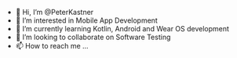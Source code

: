 - 👋 Hi, I’m @PeterKastner
- 👀 I’m interested in Mobile App Development
- 🌱 I’m currently learning Kotlin, Android and Wear OS development
- 💞️ I’m looking to collaborate on Software Testing
- 📫 How to reach me ...

<!---
PeterKastner/PeterKastner is a ✨ special ✨ repository because its `README.md` (this file) appears on your GitHub profile.
You can click the Preview link to take a look at your changes.
--->
